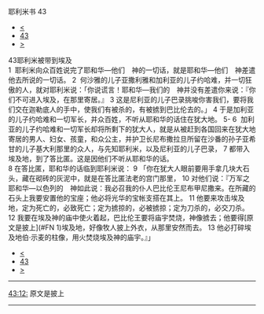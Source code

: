 ﻿





 耶利米书 43




* [<](bible/JER42.md)
* [43](bible/JER.md)
* [>](bible/JER44.md)



 
43耶利米被带到埃及  
1  耶利米向众百姓说完了耶和华—他们　神的一切话，就是耶和华—他们　神差遣他去所说的一切话。 
2  何沙雅的儿子亚撒利雅和加利亚的儿子约哈难，并一切狂傲的人，就对耶利米说：「你说谎言！耶和华—我们的　神并没有差遣你来说：『你们不可进入埃及，在那里寄居。』 
3 这是尼利亚的儿子巴录挑唆你害我们，要将我们交在迦勒底人的手中，使我们有被杀的，有被掳到巴比伦去的。」 
4 于是加利亚的儿子约哈难和一切军长，并众百姓，不听从耶和华的话住在犹大地。 
5-
6  加利亚的儿子约哈难和一切军长却将所剩下的犹大人，就是从被赶到各国回来在犹大地寄居的男人、妇女、孩童，和众公主，并护卫长尼布撒拉旦所留在沙番的孙子亚希甘的儿子基大利那里的众人，与先知耶利米，以及尼利亚的儿子巴录， 
7 都带入埃及地，到了答比匿。这是因他们不听从耶和华的话。  
8 在答比匿，耶和华的话临到耶利米说： 
9 「你在犹大人眼前要用手拿几块大石头，藏在砌砖的灰泥中，就是在答比匿法老的宫门那里， 
10 对他们说：『万军之耶和华—以色列的　神如此说：我必召我的仆人巴比伦王尼布甲尼撒来。在所藏的石头上我要安置他的宝座；他必将光华的宝帐支搭在其上。 
11 他要来攻击埃及地，定为死亡的，必致死亡；定为掳掠的，必被掳掠；定为刀杀的，必交刀杀。 
12 我要在埃及神的庙中使火着起，巴比伦王要将庙宇焚烧，神像掳去；他要得[原文是披上](#FN
1)埃及地，好像牧人披上外衣，从那里安然而去。 
13 他必打碎埃及地伯·示麦的柱像，用火焚烧埃及神的庙宇。』」 
* [<](bible/JER42.md)
* [43](bible/JER.md)
* [>](bible/JER44.md)





---


[43:12:](#V12)
原文是披上




---









